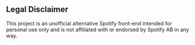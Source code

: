 ## Legal Disclaimer

This project is an unofficial alternative Spotify front-end intended for personal use only and is not affiliated with or endorsed by Spotify AB in any way.
